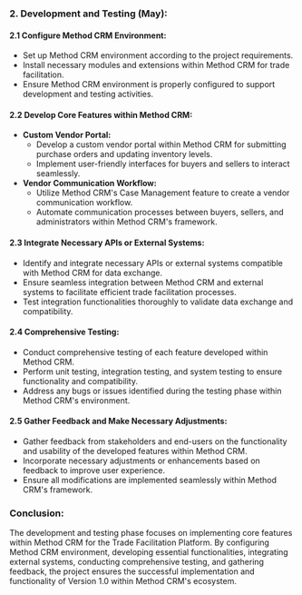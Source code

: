 ### 2. Development and Testing (May):

#### 2.1 Configure Method CRM Environment:

- Set up Method CRM environment according to the project requirements.
- Install necessary modules and extensions within Method CRM for trade facilitation.
- Ensure Method CRM environment is properly configured to support development and testing activities.

#### 2.2 Develop Core Features within Method CRM:

- **Custom Vendor Portal:**
  - Develop a custom vendor portal within Method CRM for submitting purchase orders and updating inventory levels.
  - Implement user-friendly interfaces for buyers and sellers to interact seamlessly.
- **Vendor Communication Workflow:**
  - Utilize Method CRM's Case Management feature to create a vendor communication workflow.
  - Automate communication processes between buyers, sellers, and administrators within Method CRM's framework.

#### 2.3 Integrate Necessary APIs or External Systems:

- Identify and integrate necessary APIs or external systems compatible with Method CRM for data exchange.
- Ensure seamless integration between Method CRM and external systems to facilitate efficient trade facilitation processes.
- Test integration functionalities thoroughly to validate data exchange and compatibility.

#### 2.4 Comprehensive Testing:

- Conduct comprehensive testing of each feature developed within Method CRM.
- Perform unit testing, integration testing, and system testing to ensure functionality and compatibility.
- Address any bugs or issues identified during the testing phase within Method CRM's environment.

#### 2.5 Gather Feedback and Make Necessary Adjustments:

- Gather feedback from stakeholders and end-users on the functionality and usability of the developed features within Method CRM.
- Incorporate necessary adjustments or enhancements based on feedback to improve user experience.
- Ensure all modifications are implemented seamlessly within Method CRM's framework.

### Conclusion:

The development and testing phase focuses on implementing core features within Method CRM for the Trade Facilitation Platform. By configuring Method CRM environment, developing essential functionalities, integrating external systems, conducting comprehensive testing, and gathering feedback, the project ensures the successful implementation and functionality of Version 1.0 within Method CRM's ecosystem.
